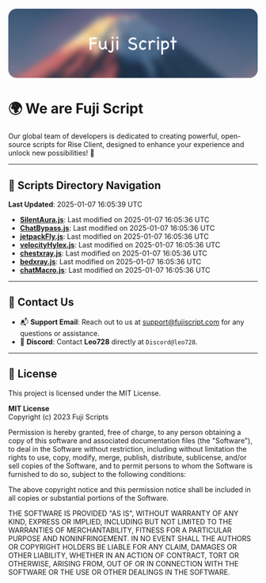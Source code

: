![Banner](.github/b.webp)

# 🌍 **We are Fuji Script**

Our global team of developers is dedicated to creating powerful, open-source scripts for Rise Client, designed to enhance your experience and unlock new possibilities! 🌟

---
<!-- SCRIPTS_NAVIGATION_START -->
## 📂 **Scripts Directory Navigation**

**Last Updated**: 2025-01-07 16:05:39 UTC

- **[SilentAura.js](scripts/SilentAura.js)**: Last modified on 2025-01-07 16:05:36 UTC
- **[ChatBypass.js](scripts/ChatBypass.js)**: Last modified on 2025-01-07 16:05:36 UTC
- **[jetpackFly.js](scripts/jetpackFly.js)**: Last modified on 2025-01-07 16:05:36 UTC
- **[velocityHylex.js](scripts/velocityHylex.js)**: Last modified on 2025-01-07 16:05:36 UTC
- **[chestxray.js](scripts/chestxray.js)**: Last modified on 2025-01-07 16:05:36 UTC
- **[bedxray.js](scripts/bedxray.js)**: Last modified on 2025-01-07 16:05:36 UTC
- **[chatMacro.js](scripts/chatMacro.js)**: Last modified on 2025-01-07 16:05:36 UTC

<!-- SCRIPTS_NAVIGATION_END -->

---

## 💬 **Contact Us**  
- 📬 **Support Email**: Reach out to us at [support@fujiscript.com](mailto:support@fujiscript.com) for any questions or assistance.  
- 💬 **Discord**: Contact **Leo728** directly at `Discord@leo728`.

---

## 📜 **License**

This project is licensed under the MIT License.  

**MIT License**  
Copyright (c) 2023 Fuji Scripts  

Permission is hereby granted, free of charge, to any person obtaining a copy of this software and associated documentation files (the "Software"), to deal in the Software without restriction, including without limitation the rights to use, copy, modify, merge, publish, distribute, sublicense, and/or sell copies of the Software, and to permit persons to whom the Software is furnished to do so, subject to the following conditions:  

The above copyright notice and this permission notice shall be included in all copies or substantial portions of the Software.  

THE SOFTWARE IS PROVIDED "AS IS", WITHOUT WARRANTY OF ANY KIND, EXPRESS OR IMPLIED, INCLUDING BUT NOT LIMITED TO THE WARRANTIES OF MERCHANTABILITY, FITNESS FOR A PARTICULAR PURPOSE AND NONINFRINGEMENT. IN NO EVENT SHALL THE AUTHORS OR COPYRIGHT HOLDERS BE LIABLE FOR ANY CLAIM, DAMAGES OR OTHER LIABILITY, WHETHER IN AN ACTION OF CONTRACT, TORT OR OTHERWISE, ARISING FROM, OUT OF OR IN CONNECTION WITH THE SOFTWARE OR THE USE OR OTHER DEALINGS IN THE SOFTWARE.  
